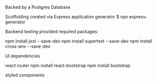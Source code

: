 Backed by a Postgres Database

Scoffolding created via Express application generator
$ npx express-generator

Backend testing provided required packages:

npm install jest --save-dev
npm install supertest --save-dev
npm install cross-env --save-dev

UI dependencies

react router
npm install react-bootstrap 
npm install bootstrap

styled components
